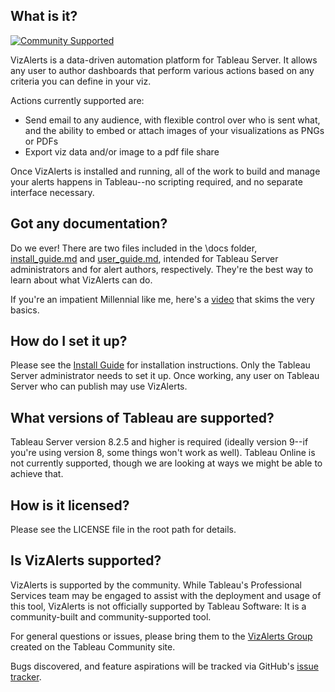 ## What is it?
[![Community Supported](https://img.shields.io/badge/Support%20Level-Community%20Supported-457387.svg)](https://www.tableau.com/support-levels-it-and-developer-tools)

VizAlerts is a data-driven automation platform for Tableau Server. It allows any user to author dashboards that perform various actions based on any criteria you can define in your viz.

Actions currently supported are:

* Send email to any audience, with flexible control over who is sent what, and the ability to embed or attach images of your visualizations as PNGs or PDFs
* Export viz data and/or image to a pdf file share

Once VizAlerts is installed and running, all of the work to build and manage your alerts happens in Tableau--no scripting required, and no separate interface necessary.

## Got any documentation?

Do we ever! There are two files included in the \docs folder, [install_guide.md](docs/install_guide.md) and [user_guide.md](docs/user_guide.md), intended for Tableau Server administrators and for alert authors, respectively. They're the best way to learn about what VizAlerts can do.

If you're an impatient Millennial like me, here's a [video](https://youtu.be/NQW3w64cXiU) that skims the very basics.

## How do I set it up?

Please see the [Install Guide](docs/install_guide.md) for installation instructions. Only the Tableau Server administrator needs to set it up. Once working, any user on Tableau Server who can publish may use VizAlerts.

## What versions of Tableau are supported?

Tableau Server version 8.2.5 and higher is required (ideally version 9--if you're using version 8, some things won't work as well). Tableau Online is not currently supported, though we are looking at ways we might be able to achieve that.

## How is it licensed?

Please see the LICENSE file in the root path for details.

## Is VizAlerts supported?

VizAlerts is supported by the community. While Tableau's Professional Services team may be engaged to assist with the deployment and usage of this tool, VizAlerts is not officially supported by Tableau Software: It is a community-built and community-supported tool.

For general questions or issues, please bring them to the [VizAlerts Group](http://community.tableau.com/vizalerts) created on the Tableau Community site.

Bugs discovered, and feature aspirations will be tracked via GitHub's [issue tracker](https://github.com/tableau/VizAlerts/issues).

